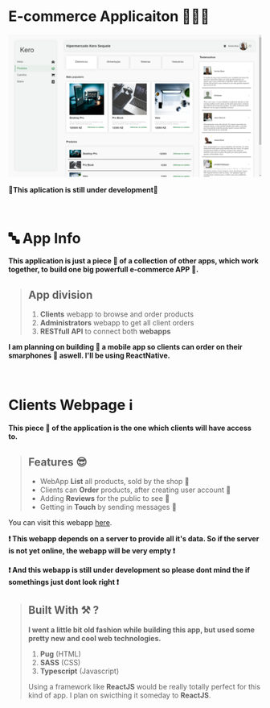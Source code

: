 # E-commerce Applicaiton 🛒🛒🛒

![](.Github/readme/app.png)

<p>🚧<b>This aplication is still under development</b>🚧</p>

<br>

# 🔤 App Info

**This application is just a piece 🍰 of a collection of other apps, which work together, to build one big powerfull e-commerce APP 🎂.**

> ## App division 
> 1. **Clients** webapp to browse and order products
> 2. **Administrators** webapp to get all client orders
> 3. **RESTfull API** to connect both **webapps** <br>

**I am planning on building 🧱 a mobile app so clients can order on their smarphones 📱 aswell. I'll be using ReactNative.**

<br />

# Clients Webpage ℹ️

**This piece 🍕 of the application is the one which clients will have access to.**

> ## Features 😎
>- WebApp **List** all products, sold by the shop 🛒  
>- Clients can **Order** products, after creating user account 🤗 
>- Adding **Reviews** for the public to see 👀 
>- Getting in **Touch** by sending messages 🍂

<p>You can visit this webapp <a target="_blank" href="https://kerosequele.netlify.app/#products">here</a>.</p>

<b>❗ This webapp depends on a server to provide all it's data. So if the server is not yet online, the webapp will be very empty ❗</b> <br >

<b>❗ And this webapp is still under development so please dont mind the if somethings just dont look right ❗</b>

> ## Built With ⚒ ?
> **I went a little bit old fashion while building this app, but used some pretty new and cool web technologies.**
> 1. **Pug** (HTML)
> 2. **SASS** (CSS)
> 3. **Typescript** (Javascript) <br >
> <p>Using a framework like <b>ReactJS</b> would be really totally perfect for this kind of app. I plan on swicthing it someday to <b>ReactJS</b>. </p>